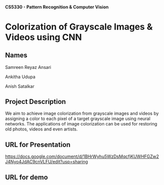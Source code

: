 #### CS5330 - Pattern Recognition & Computer Vision
# Colorization of Grayscale Images & Videos using CNN

## Names
Samreen Reyaz Ansari

Ankitha Udupa

Anish Satalkar

## Project Description

We aim to achieve image colorization from grayscale images and videos by assigning a color to each pixel of a target grayscale image using neural networks. The applications of image colorization can be used for restoring old photos, videos and even artists.

## URL for Presentation

https://docs.google.com/document/d/1BHrWyhu5WzDsMqcfjKUWHFGZw2J4Nyo4JdAC9cnVLFU/edit?usp=sharing

## URL for demo

